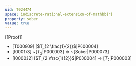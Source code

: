 ```yaml
---
uid: T024474
space: indiscrete-rational-extension-of-mathbb{r}
property: sober
value: true
---
```

[[Proof]]

* [T000809] [$T_{2 \frac{1}{2}}$|P000004]
* [I000173] ~[$T_2$|P000003] => ~[Sober|P000073]
* [I000032] [$T_{2 \frac{1}{2}}$|P000004] => [$T_2$|P000003]

